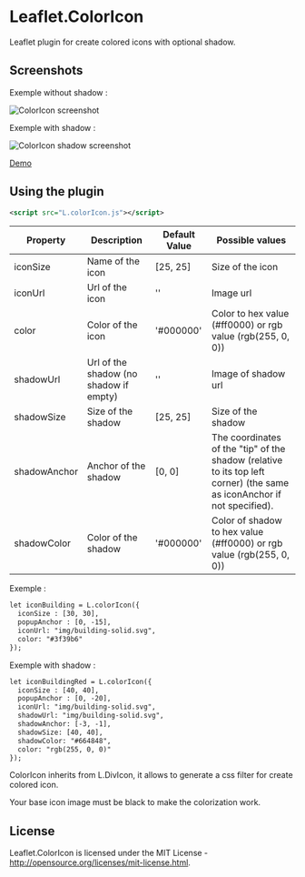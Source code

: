 # Leaflet.ColorIcon
Leaflet plugin for create colored icons with optional shadow.

## Screenshots
Exemple without shadow :

![ColorIcon screenshot](https://raw.github.com/shevekk/Leaflet.ColorIcon/master/screenshots/capture.png)


Exemple with shadow :

![ColorIcon shadow screenshot](https://raw.github.com/shevekk/Leaflet.ColorIcon/master/screenshots/capture_shadow.png)

<a href="http://dataexplorer.hd.free.fr/Leaflet.ColorIcon/examples/basic/" target="_blank">Demo</a> 

## Using the plugin
````xml
<script src="L.colorIcon.js"></script>
````

| Property        | Description            | Default Value | Possible  values                                     |
| --------------- | ---------------------- | ------------- | ---------------------------------------------------- |
| iconSize        | Name of the icon       | [25, 25]      | Size of the icon                                     |
| iconUrl         | Url of the icon        | ''            | Image url |
| color           | Color of the icon      | '#000000'     | Color to hex value (#ff0000) or rgb value (rgb(255, 0, 0)) |
| shadowUrl   | Url of the shadow (no shadow if empty) | ''     | Image of shadow url |
| shadowSize      | Size of the shadow     | [25, 25]    | Size of the shadow |
| shadowAnchor    | Anchor of the shadow      | [0, 0]     | The coordinates of the "tip" of the shadow (relative to its top left corner) (the same as iconAnchor if not specified). |
| shadowColor     | Color of the shadow      | '#000000'     | Color of shadow to hex value (#ff0000) or rgb value (rgb(255, 0, 0)) |

Exemple : 
````xml
let iconBuilding = L.colorIcon({
  iconSize : [30, 30],
  popupAnchor : [0, -15],
  iconUrl: "img/building-solid.svg",
  color: "#3f39b6"
});
````

Exemple with shadow : 
````xml
let iconBuildingRed = L.colorIcon({
  iconSize : [40, 40],
  popupAnchor : [0, -20],
  iconUrl: "img/building-solid.svg",
  shadowUrl: "img/building-solid.svg",
  shadowAnchor: [-3, -1],
  shadowSize: [40, 40],
  shadowColor: "#664848",
  color: "rgb(255, 0, 0)"
});
````

ColorIcon inherits from L.DivIcon, it allows to generate a css filter for create colored icon.

Your base icon image must be black to make the colorization work.

## License
Leaflet.ColorIcon is licensed under the MIT License - http://opensource.org/licenses/mit-license.html.
